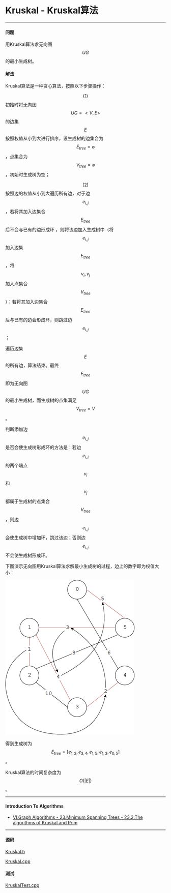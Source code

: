 <script type="text/javascript" src="https://cdnjs.cloudflare.com/ajax/libs/mathjax/2.7.1/MathJax.js?config=TeX-AMS-MML_HTMLorMML"></script>

# Kruskal - Kruskal算法

--------

#### 问题

用Kruskal算法求无向图$$ UG $$的最小生成树。

#### 解法

Kruskal算法是一种贪心算法，按照以下步骤操作：

$$ (1) $$ 初始时将无向图$$ UG = <V, E> $$的边集$$ E $$按照权值从小到大进行排序，设生成树的边集合为$$ E_{tree} = \varnothing $$，点集合为$$ V_{tree} = \varnothing $$，初始时生成树为空；

$$ (2) $$ 按照边的权值从小到大遍历所有边，对于边$$ e_{i,j} $$，若将其加入边集合$$ E_{tree} $$后不会与已有的边形成环 ，则将该边加入生成树中（将$$ e_{i,j} $$加入边集$$ E_{tree} $$，将$$ v_i, v_j $$加入点集合$$ V_{tree} $$）；若将其加入边集合$$ E_{tree} $$后与已有的边会形成环，则跳过边$$ e_{i,j} $$；

遍历边集$$ E $$的所有边，算法结束。最终$$ E_{tree} $$即为无向图$$ UG $$的最小生成树，而生成树的点集满足$$ V_{tree} = V $$。

判断添加边$$ e_{i,j} $$是否会使生成树形成环的方法是：若边$$ e_{i,j} $$的两个端点$$ v_i $$和$$ v_j $$都属于生成树的点集合$$ V_{tree} $$，则边$$ e_{i,j} $$会使生成树中增加环，跳过该边；否则边$$ e_{i,j} $$不会使生成树形成环。

下图演示无向图用Kruskal算法求解最小生成树的过程，边上的数字即为权值大小：

![Kruskal1.png](../res/Kruskal1.png)

得到生成树为$$ E_{tree} = [ e_{1,2}, e_{3,4}, e_{1,5}, e_{1,3}, e_{0,5} ] $$。

Kruskal算法的时间复杂度为$$ O(| E |) $$。

--------

#### Introduction To Algorithms

* [VI.Graph Algorithms - 23.Minimum Spanning Trees - 23.2.The algorithms of Kruskal and Prim](https://mcdtu.files.wordpress.com/2017/03/introduction-to-algorithms-3rd-edition-sep-2010.pdf)

--------

#### 源码

[Kruskal.h](https://github.com/linrongbin16/Way-to-Algorithm/blob/master/src/GraphTheory/MinSpanningTree/Kruskal.h)

[Kruskal.cpp](https://github.com/linrongbin16/Way-to-Algorithm/blob/master/src/GraphTheory/MinSpanningTree/Kruskal.cpp)

#### 测试

[KruskalTest.cpp](https://github.com/linrongbin16/Way-to-Algorithm/blob/master/src/GraphTheory/MinSpanningTree/KruskalTest.cpp)

